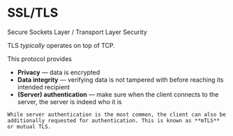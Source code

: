 # SSL/TLS

Secure Sockets Layer / Transport Layer Security

TLS _typically_ operates on top of TCP.

This protocol provides

- **Privacy** — data is encrypted
- **Data integrity** — verifying data is not tampered with before reaching its intended recipient
- **(Server) authentication** — make sure when the client connects to the server, the server is indeed who it is

~~~admonish note title="Client _and_ server authentication"
While server authentication is the most common, the client can also be additionally requested for authentication. This is known as **mTLS** or mutual TLS.
~~~
